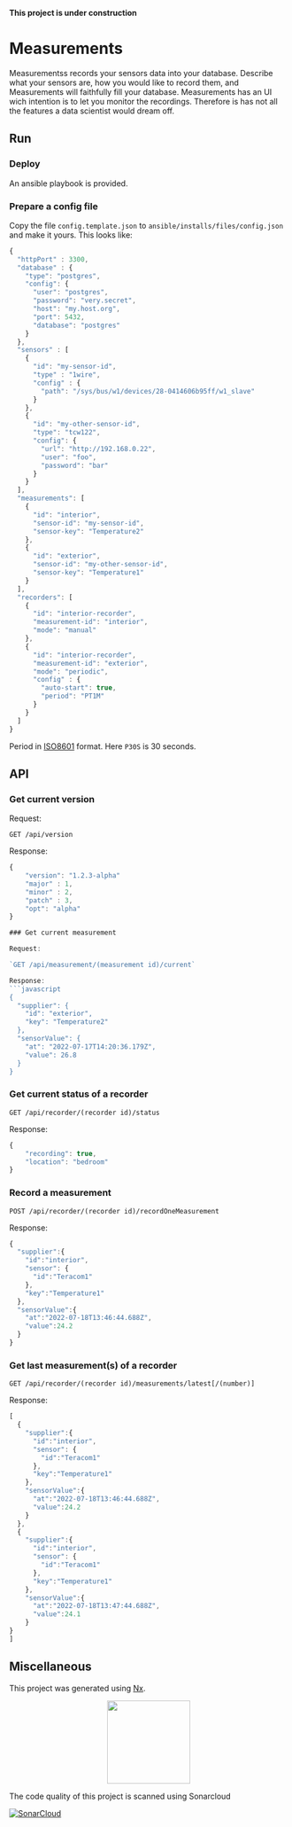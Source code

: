 **This project is under construction**


# Measurements

Measurementss records your sensors data into your database. Describe what your sensors are, how you would like to record them, and Measurements will faithfully fill your database.
Measurements has an UI wich intention is to let you monitor the recordings. Therefore is has not all the features a data scientist would dream off.

## Run

### Deploy

An ansible playbook is provided.

### Prepare a config file

Copy the file `config.template.json` to `ansible/installs/files/config.json` and make it yours. This looks like:
```javascript
{
  "httpPort" : 3300,
  "database" : {
    "type": "postgres",
    "config": {
      "user": "postgres",
      "password": "very.secret",
      "host": "my.host.org",
      "port": 5432,
      "database": "postgres"
    }
  },
  "sensors" : [
    { 
      "id": "my-sensor-id",
      "type" : "1wire",
      "config" : {
        "path": "/sys/bus/w1/devices/28-0414606b95ff/w1_slave"
      } 
    },
    {
      "id": "my-other-sensor-id",
      "type": "tcw122",
      "config": {
        "url": "http://192.168.0.22",
        "user": "foo",
        "password": "bar"
      }
    }
  ],
  "measurements": [
    {
      "id": "interior",
      "sensor-id": "my-sensor-id",
      "sensor-key": "Temperature2"
    },
    {
      "id": "exterior",
      "sensor-id": "my-other-sensor-id",
      "sensor-key": "Temperature1"
    }
  ],
  "recorders": [
    {
      "id": "interior-recorder",
      "measurement-id": "interior",
      "mode": "manual"
    },
    {
      "id": "interior-recorder",
      "measurement-id": "exterior",
      "mode": "periodic",
      "config" : {
        "auto-start": true,
        "period": "PT1M"
      }
    }
  ]  
}
```

Period in [ISO8601](https://fr.wikipedia.org/wiki/ISO_8601) format.  Here `P30S` is 30 seconds.


## API

### Get current version

Request:

`GET /api/version`

Response:
```javascript
{
    "version": "1.2.3-alpha"
    "major" : 1,
    "minor" : 2,
    "patch" : 3,
    "opt": "alpha"
}

### Get current measurement

Request:

`GET /api/measurement/(measurement id)/current`

Response:
```javascript
{
  "supplier": {
    "id": "exterior",
    "key": "Temperature2"
  },
  "sensorValue": {
    "at": "2022-07-17T14:20:36.179Z",
    "value": 26.8
  }
}
```

### Get current status of a recorder

`GET /api/recorder/(recorder id)/status`

Response:
```javascript
{
    "recording": true,
    "location": "bedroom"
}
```

### Record a measurement

`POST /api/recorder/(recorder id)/recordOneMeasurement`

Response:
```javascript
{
  "supplier":{
    "id":"interior",
    "sensor": {
      "id":"Teracom1"
    },
    "key":"Temperature1"
  },
  "sensorValue":{
    "at":"2022-07-18T13:46:44.688Z",
    "value":24.2
  }
}
```

### Get last measurement(s) of a recorder

`GET /api/recorder/(recorder id)/measurements/latest[/(number)]`

Response:
```javascript
[
  {
    "supplier":{
      "id":"interior",
      "sensor": {
        "id":"Teracom1"
      },
      "key":"Temperature1"
    },
    "sensorValue":{
      "at":"2022-07-18T13:46:44.688Z",
      "value":24.2
    }
  },
  {
    "supplier":{
      "id":"interior",
      "sensor": {
        "id":"Teracom1"
      },
      "key":"Temperature1"
    },
    "sensorValue":{
      "at":"2022-07-18T13:47:44.688Z",
      "value":24.1
    }
}
]
```

## Miscellaneous

This project was generated using [Nx](https://nx.dev).

<p style="text-align: center;"><img src="https://raw.githubusercontent.com/nrwl/nx/master/images/nx-logo.png" width="150"></p>

The code quality of this project is scanned using Sonarcloud

[![SonarCloud](https://sonarcloud.io/images/project_badges/sonarcloud-white.svg)](https://sonarcloud.io/summary/new_code?id=hirle_measurements)
